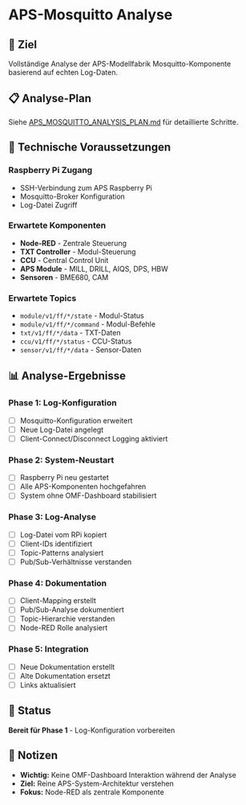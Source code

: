 # APS-Mosquitto Analyse

## 🎯 Ziel
Vollständige Analyse der APS-Modellfabrik Mosquitto-Komponente basierend auf echten Log-Daten.

## 📋 Analyse-Plan
Siehe [APS_MOSQUITTO_ANALYSIS_PLAN.md](./APS_MOSQUITTO_ANALYSIS_PLAN.md) für detaillierte Schritte.

## 🔧 Technische Voraussetzungen

### Raspberry Pi Zugang
- SSH-Verbindung zum APS Raspberry Pi
- Mosquitto-Broker Konfiguration
- Log-Datei Zugriff

### Erwartete Komponenten
- **Node-RED** - Zentrale Steuerung
- **TXT Controller** - Modul-Steuerung
- **CCU** - Central Control Unit
- **APS Module** - MILL, DRILL, AIQS, DPS, HBW
- **Sensoren** - BME680, CAM

### Erwartete Topics
- `module/v1/ff/*/state` - Modul-Status
- `module/v1/ff/*/command` - Modul-Befehle
- `txt/v1/ff/*/data` - TXT-Daten
- `ccu/v1/ff/*/status` - CCU-Status
- `sensor/v1/ff/*/data` - Sensor-Daten

## 📊 Analyse-Ergebnisse

### Phase 1: Log-Konfiguration
- [ ] Mosquitto-Konfiguration erweitert
- [ ] Neue Log-Datei angelegt
- [ ] Client-Connect/Disconnect Logging aktiviert

### Phase 2: System-Neustart
- [ ] Raspberry Pi neu gestartet
- [ ] Alle APS-Komponenten hochgefahren
- [ ] System ohne OMF-Dashboard stabilisiert

### Phase 3: Log-Analyse
- [ ] Log-Datei vom RPi kopiert
- [ ] Client-IDs identifiziert
- [ ] Topic-Patterns analysiert
- [ ] Pub/Sub-Verhältnisse verstanden

### Phase 4: Dokumentation
- [ ] Client-Mapping erstellt
- [ ] Pub/Sub-Analyse dokumentiert
- [ ] Topic-Hierarchie verstanden
- [ ] Node-RED Rolle analysiert

### Phase 5: Integration
- [ ] Neue Dokumentation erstellt
- [ ] Alte Dokumentation ersetzt
- [ ] Links aktualisiert

## 🚀 Status
**Bereit für Phase 1** - Log-Konfiguration vorbereiten

## 📝 Notizen
- **Wichtig:** Keine OMF-Dashboard Interaktion während der Analyse
- **Ziel:** Reine APS-System-Architektur verstehen
- **Fokus:** Node-RED als zentrale Komponente
